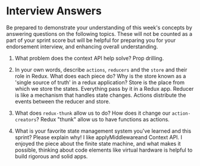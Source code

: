 # Interview Answers
Be prepared to demonstrate your understanding of this week's concepts by answering questions on the following topics. These will not be counted as a part of your sprint score but will be helpful for preparing you for your endorsement interview, and enhancing overall understanding.

1. What problem does the context API help solve?
Prop drilling.

2. In your own words, describe `actions`, `reducers` and the `store` and their role in Redux. What does each piece do? Why is the store known as a 'single source of truth' in a redux application?
Store is the place from which we store the states. Everything pass by it in a Redux app.
Reducer is like a mechanism that handles state changes.
Actions distribute the events between the reducer and store.

3. What does `redux-thunk` allow us to do? How does it change our `action-creators`?
Redux "thunk" allow us to have functions as actions.

4. What is your favorite state management system you've learned and this sprint? Please explain why!
I like applyMiddlewareand Context API.
I enjoyed the piece about the finite state machine, and what makes it possible, thinking about code elements like virtual hardware is helpful to build rigorous and solid apps.
